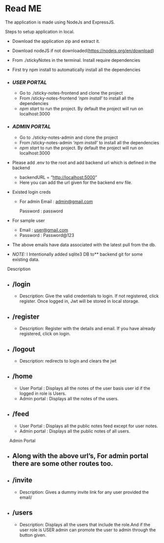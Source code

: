 # <a name="_l9a5qokprd00"></a>Read ME
The application is made using NodeJs and ExpressJS.

Steps to setup application in local.

- Download the application zip and extract it.
- Download nodeJS if not downloaded(<https://nodejs.org/en/download>)
- From ./stickyNotes in the terminal. Install require dependencies
- First try npm install to automatically install all the dependencies
- ### <a name="_nl2sxpe2d7wp"></a>*USER PORTAL*
  - Go  to ./sticky-notes-frontend and clone the project
  - From  /sticky-notes-frontend *‘npm install*’ to install all the dependencies
  - *npm start* to run the project. By default the project will run on localhost:3000
- ### <a name="_pfk4q3gc82kg"></a>*ADMIN PORTAL*
  - Go  to ./sticky-notes-admin and clone the project
  - From  /sticky-notes-admin *‘npm install’* to install all the dependencies
  - *npm start* to run the project. By default the project will run on localhost:3000

- Please add .env to the root and add backend url which is defined in the backend  
  - backendURL = “<http://localhost:5000>”
  - Here you can add the url given for the backend env file.

- Existed login creds
  - For admin
	Email :  <admin@gmail.com>

	Password : password

- For sample user
  - Email : [user@gmail.com](mailto:user1@gmail.com)
  - Password : Password@123
- The above emails have data associated with the latest pull from the db.
- *NOTE:* I Intentionally added sqlite3 DB to** backend git for some existing data.



` `Description
- ## <a name="_6tfeocezkxdf"></a>/login
  - Description: Give the valid credentials to login. If not registered, click register. Once logged in, Jwt will be stored in local storage.
- ## <a name="_oi437bcqwr4m"></a>/register
  - Description: Register with the details and email. If you have already registered, click on login.
- ## <a name="_vulw74mh3e4i"></a>/logout
  - Description: redirects to login and clears the jwt
- ## <a name="_g4xmrhr16pcj"></a>/home
  - User Portal : Displays all the notes of the user basis user id if the logged in role is Users.
  - Admin portal : Displays all the notes of the users.
- ## <a name="_quzeih94s5rs"></a>/feed
  - User Portal : Displays all the public notes feed except for user notes.
  - Admin portal : Displays all the public notes of all  users.

`  `Admin Portal
- ## <a name="_h96vgyh6myx5"></a>Along with the above url’s, For admin portal there are some other routes too.
- ## <a name="_abq9ac9bjc4z"></a>/invite
  - Description: Gives a dummy invite link for any user provided the email/
- ## <a name="_83ee0tiaxqiv"></a>/users
  - Description: Displays all the users  that include the role.And if the user role is USER admin can promote the user to admin through the button given.